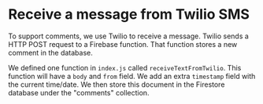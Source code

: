 # Receive a message from Twilio SMS

To support comments, we use Twilio to receive a message. Twilio sends a HTTP POST request to a Firebase function. That function stores a new comment in the database.

We defined one function in `index.js` called `receiveTextFromTwilio`. This function will have a `body` and `from` field. We add an extra `timestamp` field with the current time/date. We then store this document in the Firestore database under the "comments" collection.
